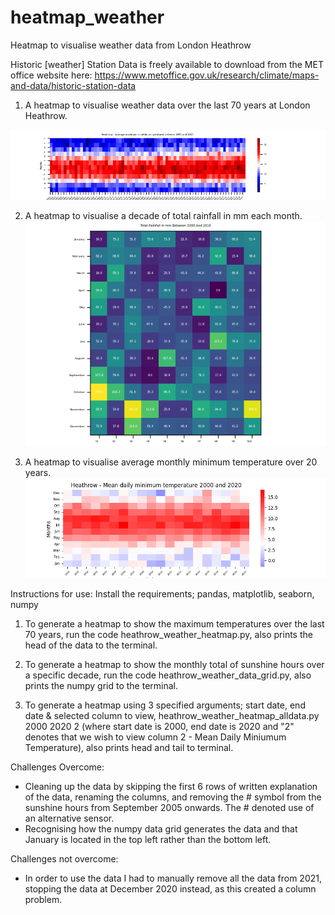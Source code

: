 # heatmap_weather
Heatmap to visualise weather data from London Heathrow

Historic [weather] Station Data is freely available to download from the MET office website here: https://www.metoffice.gov.uk/research/climate/maps-and-data/historic-station-data

1. A heatmap to visualise weather data over the last 70 years at London Heathrow.

![Image - Average Maximum Monthly Temperature Between 1950 And 2020](heathrow_heatmap_1950_2020.png)

2. A heatmap to visualise a decade of total rainfall in mm each month.
![Image - Total Rainfall in mm Over A Specific Decade](heathrow_rainfall_heatmap_decade.png)

3. A heatmap to visualise average monthly minimum temperature over 20 years.
![Image - Average Munimum Monthly Temperature Over 20 Years](heathrow_min_temp_heatmap.png)

Instructions for use:
Install the requirements; pandas, matplotlib, seaborn, numpy
1. To generate a heatmap to show the maximum temperatures over the last 70 years, run the code heathrow_weather_heatmap.py, also prints the head of the data to the terminal.

2. To generate a heatmap to show the monthly total of sunshine hours over a specific decade, run the code heathrow_weather_data_grid.py, also prints the numpy grid to the terminal.

3. To generate a heatmap using 3 specified arguments; start date, end date & selected column to view, heathrow_weather_heatmap_alldata.py 2000 2020 2 (where start date is 2000, end date is 2020 and "2" denotes that we wish to view column 2 - Mean Daily Miniumum Temperature), also prints head and tail to terminal.

Challenges Overcome:
- Cleaning up the data by skipping the first 6 rows of written explanation of the data, renaming the columns, and removing the # symbol from the sunshine hours from September 2005 onwards. The # denoted use of an alternative sensor.
- Recognising how the numpy data grid generates the data and that January is located in the top left rather than the bottom left.

Challenges not overcome:
- In order to use the data I had to manually remove all the data from 2021, stopping the data at December 2020 instead, as this created a column problem.